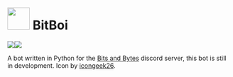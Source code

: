# <img src="https://image.flaticon.com/icons/svg/1766/1766481.svg" width="50"/> BitBoi

<img src="https://img.shields.io/discord/515114081284521984?color=%237289da&label=Discord%20chat&logo=discord&logoColor=white&style=for-the-badge"/><img src="https://img.shields.io/github/languages/top/kevinkosterr/BitBoi?logo=python&logoColor=yellow&style=for-the-badge"/>

A bot written in Python for the [Bits and Bytes](https://discord.gg/gHJGwHA) discord server, this bot is still in development. Icon by [icongeek26](https://www.flaticon.com/authors/icongeek26). 


